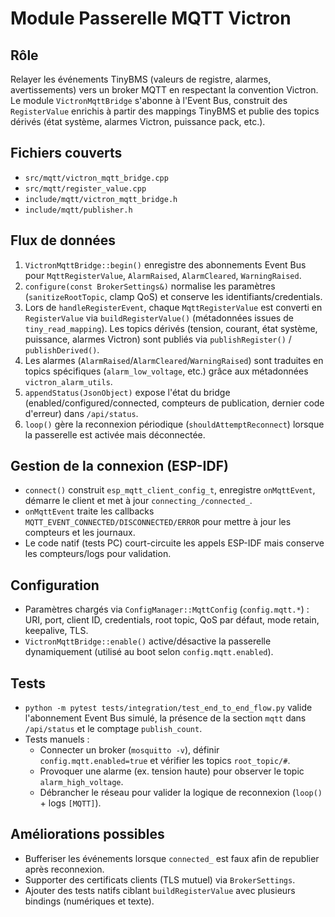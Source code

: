 # Module Passerelle MQTT Victron

## Rôle
Relayer les événements TinyBMS (valeurs de registre, alarmes, avertissements) vers un broker MQTT en respectant la convention Victron. Le module `VictronMqttBridge` s'abonne à l'Event Bus, construit des `RegisterValue` enrichis à partir des mappings TinyBMS et publie des topics dérivés (état système, alarmes Victron, puissance pack, etc.).

## Fichiers couverts
- `src/mqtt/victron_mqtt_bridge.cpp`
- `src/mqtt/register_value.cpp`
- `include/mqtt/victron_mqtt_bridge.h`
- `include/mqtt/publisher.h`

## Flux de données
1. `VictronMqttBridge::begin()` enregistre des abonnements Event Bus pour `MqttRegisterValue`, `AlarmRaised`, `AlarmCleared`, `WarningRaised`.
2. `configure(const BrokerSettings&)` normalise les paramètres (`sanitizeRootTopic`, clamp QoS) et conserve les identifiants/credentials.
3. Lors de `handleRegisterEvent`, chaque `MqttRegisterValue` est converti en `RegisterValue` via `buildRegisterValue()` (métadonnées issues de `tiny_read_mapping`). Les topics dérivés (tension, courant, état système, puissance, alarmes Victron) sont publiés via `publishRegister()` / `publishDerived()`.
4. Les alarmes (`AlarmRaised`/`AlarmCleared`/`WarningRaised`) sont traduites en topics spécifiques (`alarm_low_voltage`, etc.) grâce aux métadonnées `victron_alarm_utils`.
5. `appendStatus(JsonObject)` expose l'état du bridge (enabled/configured/connected, compteurs de publication, dernier code d'erreur) dans `/api/status`.
6. `loop()` gère la reconnexion périodique (`shouldAttemptReconnect`) lorsque la passerelle est activée mais déconnectée.

## Gestion de la connexion (ESP-IDF)
- `connect()` construit `esp_mqtt_client_config_t`, enregistre `onMqttEvent`, démarre le client et met à jour `connecting_/connected_`.
- `onMqttEvent` traite les callbacks `MQTT_EVENT_CONNECTED/DISCONNECTED/ERROR` pour mettre à jour les compteurs et les journaux.
- Le code natif (tests PC) court-circuite les appels ESP-IDF mais conserve les compteurs/logs pour validation.

## Configuration
- Paramètres chargés via `ConfigManager::MqttConfig` (`config.mqtt.*`) : URI, port, client ID, credentials, root topic, QoS par défaut, mode retain, keepalive, TLS.
- `VictronMqttBridge::enable()` active/désactive la passerelle dynamiquement (utilisé au boot selon `config.mqtt.enabled`).

## Tests
- `python -m pytest tests/integration/test_end_to_end_flow.py` valide l'abonnement Event Bus simulé, la présence de la section `mqtt` dans `/api/status` et le comptage `publish_count`.
- Tests manuels :
  - Connecter un broker (`mosquitto -v`), définir `config.mqtt.enabled=true` et vérifier les topics `root_topic/#`.
  - Provoquer une alarme (ex. tension haute) pour observer le topic `alarm_high_voltage`.
  - Débrancher le réseau pour valider la logique de reconnexion (`loop()` + logs `[MQTT]`).

## Améliorations possibles
- Bufferiser les événements lorsque `connected_` est faux afin de republier après reconnexion.
- Supporter des certificats clients (TLS mutuel) via `BrokerSettings`.
- Ajouter des tests natifs ciblant `buildRegisterValue` avec plusieurs bindings (numériques et texte).
